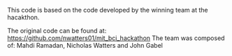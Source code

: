 This code is based on the code developed by the winning team at the hacakthon.

The original code can be found at: https://github.com/nwatters01/mit_bci_hackathon
The team was composed of: Mahdi Ramadan, Nicholas Watters and John Gabel